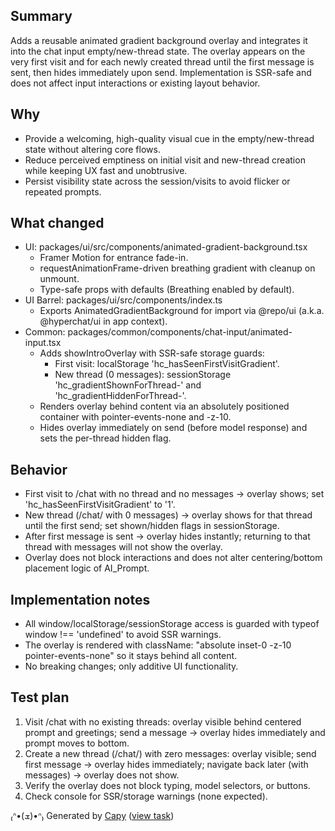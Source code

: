 ## Summary
Adds a reusable animated gradient background overlay and integrates it into the chat input empty/new-thread state. The overlay appears on the very first visit and for each newly created thread until the first message is sent, then hides immediately upon send. Implementation is SSR-safe and does not affect input interactions or existing layout behavior.

## Why
- Provide a welcoming, high-quality visual cue in the empty/new-thread state without altering core flows.
- Reduce perceived emptiness on initial visit and new-thread creation while keeping UX fast and unobtrusive.
- Persist visibility state across the session/visits to avoid flicker or repeated prompts.

## What changed
- UI: packages/ui/src/components/animated-gradient-background.tsx
  - Framer Motion for entrance fade-in.
  - requestAnimationFrame-driven breathing gradient with cleanup on unmount.
  - Type-safe props with defaults (Breathing enabled by default).
- UI Barrel: packages/ui/src/components/index.ts
  - Exports AnimatedGradientBackground for import via @repo/ui (a.k.a. @hyperchat/ui in app context).
- Common: packages/common/components/chat-input/animated-input.tsx
  - Adds showIntroOverlay with SSR-safe storage guards:
    - First visit: localStorage 'hc_hasSeenFirstVisitGradient'.
    - New thread (0 messages): sessionStorage 'hc_gradientShownForThread-<threadId>' and 'hc_gradientHiddenForThread-<threadId>'.
  - Renders overlay behind content via an absolutely positioned container with pointer-events-none and -z-10.
  - Hides overlay immediately on send (before model response) and sets the per-thread hidden flag.

## Behavior
- First visit to /chat with no thread and no messages → overlay shows; set 'hc_hasSeenFirstVisitGradient' to '1'.
- New thread (/chat/<newId> with 0 messages) → overlay shows for that thread until the first send; set shown/hidden flags in sessionStorage.
- After first message is sent → overlay hides instantly; returning to that thread with messages will not show the overlay.
- Overlay does not block interactions and does not alter centering/bottom placement logic of AI_Prompt.

## Implementation notes
- All window/localStorage/sessionStorage access is guarded with typeof window !== 'undefined' to avoid SSR warnings.
- The overlay is rendered with className: "absolute inset-0 -z-10 pointer-events-none" so it stays behind all content.
- No breaking changes; only additive UI functionality.

## Test plan
1. Visit /chat with no existing threads: overlay visible behind centered prompt and greetings; send a message → overlay hides immediately and prompt moves to bottom.
2. Create a new thread (/chat/<uuid>) with zero messages: overlay visible; send first message → overlay hides immediately; navigate back later (with messages) → overlay does not show.
3. Verify the overlay does not block typing, model selectors, or buttons.
4. Check console for SSR/storage warnings (none expected).


₍ᐢ•(ܫ)•ᐢ₎ Generated by [Capy](https://capy.ai) ([view task](https://capy.ai/project/42a73b29-fae3-41c7-a4ed-b5e60679cb02/task/12f17796-1458-437e-8286-7500730380c8))